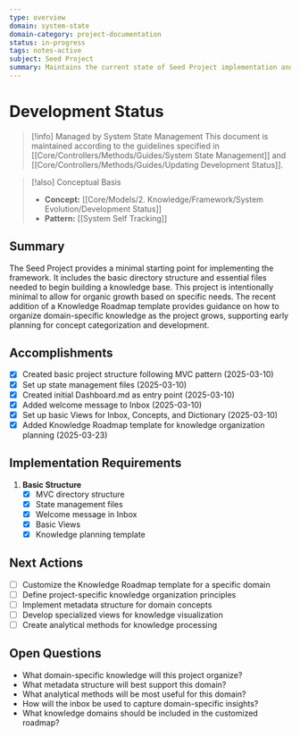 ```yaml
---
type: overview
domain: system-state
domain-category: project-documentation
status: in-progress
tags: notes-active
subject: Seed Project
summary: Maintains the current state of Seed Project implementation and development direction
---
```


# Development Status

> [!info] Managed by System State Management
> This document is maintained according to the guidelines specified in [[Core/Controllers/Methods/Guides/System State Management]] and [[Core/Controllers/Methods/Guides/Updating Development Status]].

> [!also] Conceptual Basis
>- **Concept:** [[Core/Models/2. Knowledge/Framework/System Evolution/Development Status]]
>- **Pattern:** [[System Self Tracking]]

## Summary

The Seed Project provides a minimal starting point for implementing the framework. It includes the basic directory structure and essential files needed to begin building a knowledge base. This project is intentionally minimal to allow for organic growth based on specific needs. The recent addition of a Knowledge Roadmap template provides guidance on how to organize domain-specific knowledge as the project grows, supporting early planning for concept categorization and development.

## Accomplishments

- [x] Created basic project structure following MVC pattern (2025-03-10)
- [x] Set up state management files (2025-03-10)
- [x] Created initial Dashboard.md as entry point (2025-03-10)
- [x] Added welcome message to Inbox (2025-03-10)
- [x] Set up basic Views for Inbox, Concepts, and Dictionary (2025-03-10)
- [x] Added Knowledge Roadmap template for knowledge organization planning (2025-03-23)

## Implementation Requirements

1. **Basic Structure**
   - [x] MVC directory structure
   - [x] State management files
   - [x] Welcome message in Inbox
   - [x] Basic Views
   - [x] Knowledge planning template

## Next Actions

- [ ] Customize the Knowledge Roadmap template for a specific domain
- [ ] Define project-specific knowledge organization principles
- [ ] Implement metadata structure for domain concepts
- [ ] Develop specialized views for knowledge visualization
- [ ] Create analytical methods for knowledge processing

## Open Questions

- What domain-specific knowledge will this project organize?
- What metadata structure will best support this domain?
- What analytical methods will be most useful for this domain?
- How will the inbox be used to capture domain-specific insights?
- What knowledge domains should be included in the customized roadmap? 
